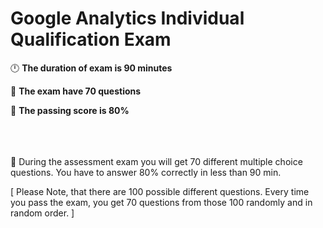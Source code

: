 # Google Analytics Individual Qualification Exam 

🕛 **The duration of exam is 90 minutes**

📄 **The exam have 70 questions**

🔶 **The passing score is 80%**



<br/><br/><br/>
 💨 During the assessment exam you will get 70 different multiple choice questions. You have to answer 80% correctly in less than 90 min.  

[ Please Note, that there are 100 possible different questions. Every time you pass the exam, you get 70 questions from those 100 randomly and in random order. ]

